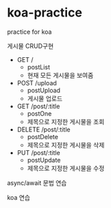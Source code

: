 # koa-practice
practice for koa

게시물 CRUD구현
- GET / 
    - postList
    - 현재 모든 게시물을 보여줌
- POST /upload
    - postUpload
    - 게시물 업로드
- GET /post/:title
    - postOne
    - 제목으로 지정한 게시물을 조회
- DELETE /post/:title
    - postDelete
    - 제목으로 지정한 게시물을 삭제
- PUT /post/:title
    - postUpdate
    - 제목으로 지정한 게시물을 수정

async/await 문법 연습

koa 연습
